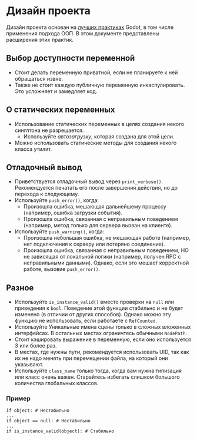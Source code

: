 # Дизайн проекта

Дизайн проекта основан на [лучших практиках](https://docs.godotengine.org/ru/4.x/tutorials/best_practices/index.html) Godot, в том числе применения подхода ООП. В этом документе представлены расширения этих практик.

## Выбор доступности переменной

- Стоит делать переменную приватной, если не планируете к ней обращаться извне.
- Также не стоит каждую публичную переменную инкаспулировать. Это усложняет и замедляет код.

## О статических переменных

- Использование статических переменных в целях создания некого синглтона не разрешается.
    - Используйте *автозагрузку*, которая создана для этой цели.
- Можно использовать статические методы для создания некого класса утилит.

## Отладочный вывод

- Приветствуется отладочный вывод через `print_verbose()`. Рекомендуется печатать его после завершения действия, но до перехода к следующему.
- Используйте `push_error()`, когда:
    - Произошла ошибка, мешающая дальнейшему процессу (например, ошибка загрузки события).
    - Произошла ошибка, связанная с неправильным поведением (например, метод только для сервера вызван на клиенте).
- Используйте `push_warning()`, когда:
    - Произошла небольшая ошибка, не мешающая работе (например, нет подключения к серверу или потеряно соединение).
    - Произошла ошибка, связанная с неправильным поведением, НО не зависящая от локальной логики (например, получен RPC с неправильными данными). Однако, если это мешает корректной работе, вызовие `push_error()`.

## Разное

- Используйте `is_instance_valid()` вместо проверки на `null` или приведения к `bool`. Поведение этой функции стабильно и не будет изменено (в отличии от других способов). Однако можно эту функцию не использовать, если работаете с `RefCounted`.
- Используйте Уникальные имена сцены только в сложных вложенных интерфейсах. В остальных местах ограничтесь обычными `NodePath`.
- Стоит кэшировать выражение в переменную, если оно используется 3 или более раз.
- В местах, где нужны пути, рекомендуется использовать UID, так как их не надо менять при перемещении файла, на который они указывают.
- Используйте `class_name` только тогда, когда вам нужна типизация или класс очень важен. Старайтесь избегать слишком большого количества глобальных классов.

### Пример

```gdscript
if object: # Нестабильно
...
if object == null: # Нестабильно
...
if is_instance_valid(object): # Стабильно
```